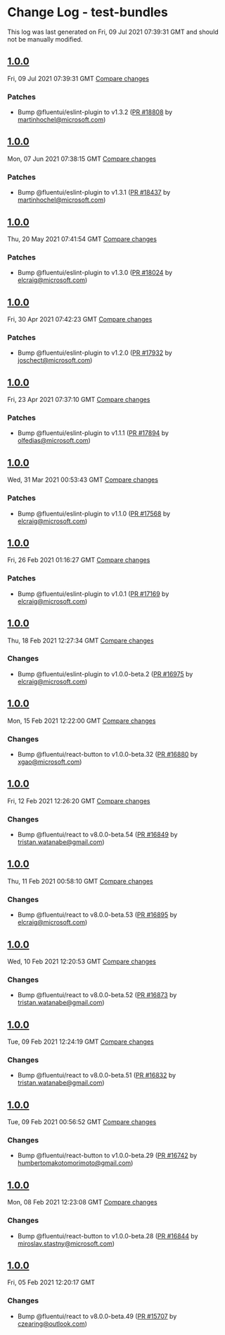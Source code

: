 # Change Log - test-bundles

This log was last generated on Fri, 09 Jul 2021 07:39:31 GMT and should not be manually modified.

<!-- Start content -->

## [1.0.0](https://github.com/microsoft/fluentui/tree/test-bundles_v1.0.0)

Fri, 09 Jul 2021 07:39:31 GMT 
[Compare changes](https://github.com/microsoft/fluentui/compare/test-bundles_v1.0.0..test-bundles_v1.0.0)

### Patches

- Bump @fluentui/eslint-plugin to v1.3.2 ([PR #18808](https://github.com/microsoft/fluentui/pull/18808) by martinhochel@microsoft.com)

## [1.0.0](https://github.com/microsoft/fluentui/tree/test-bundles_v1.0.0)

Mon, 07 Jun 2021 07:38:15 GMT 
[Compare changes](https://github.com/microsoft/fluentui/compare/test-bundles_v1.0.0..test-bundles_v1.0.0)

### Patches

- Bump @fluentui/eslint-plugin to v1.3.1 ([PR #18437](https://github.com/microsoft/fluentui/pull/18437) by martinhochel@microsoft.com)

## [1.0.0](https://github.com/microsoft/fluentui/tree/test-bundles_v1.0.0)

Thu, 20 May 2021 07:41:54 GMT 
[Compare changes](https://github.com/microsoft/fluentui/compare/test-bundles_v1.0.0..test-bundles_v1.0.0)

### Patches

- Bump @fluentui/eslint-plugin to v1.3.0 ([PR #18024](https://github.com/microsoft/fluentui/pull/18024) by elcraig@microsoft.com)

## [1.0.0](https://github.com/microsoft/fluentui/tree/test-bundles_v1.0.0)

Fri, 30 Apr 2021 07:42:23 GMT 
[Compare changes](https://github.com/microsoft/fluentui/compare/test-bundles_v1.0.0..test-bundles_v1.0.0)

### Patches

- Bump @fluentui/eslint-plugin to v1.2.0 ([PR #17932](https://github.com/microsoft/fluentui/pull/17932) by joschect@microsoft.com)

## [1.0.0](https://github.com/microsoft/fluentui/tree/test-bundles_v1.0.0)

Fri, 23 Apr 2021 07:37:10 GMT 
[Compare changes](https://github.com/microsoft/fluentui/compare/test-bundles_v1.0.0..test-bundles_v1.0.0)

### Patches

- Bump @fluentui/eslint-plugin to v1.1.1 ([PR #17894](https://github.com/microsoft/fluentui/pull/17894) by olfedias@microsoft.com)

## [1.0.0](https://github.com/microsoft/fluentui/tree/test-bundles_v1.0.0)

Wed, 31 Mar 2021 00:53:43 GMT 
[Compare changes](https://github.com/microsoft/fluentui/compare/test-bundles_v1.0.0..test-bundles_v1.0.0)

### Patches

- Bump @fluentui/eslint-plugin to v1.1.0 ([PR #17568](https://github.com/microsoft/fluentui/pull/17568) by elcraig@microsoft.com)

## [1.0.0](https://github.com/microsoft/fluentui/tree/test-bundles_v1.0.0)

Fri, 26 Feb 2021 01:16:27 GMT 
[Compare changes](https://github.com/microsoft/fluentui/compare/test-bundles_v1.0.0..test-bundles_v1.0.0)

### Patches

- Bump @fluentui/eslint-plugin to v1.0.1 ([PR #17169](https://github.com/microsoft/fluentui/pull/17169) by elcraig@microsoft.com)

## [1.0.0](https://github.com/microsoft/fluentui/tree/test-bundles_v1.0.0)

Thu, 18 Feb 2021 12:27:34 GMT 
[Compare changes](https://github.com/microsoft/fluentui/compare/test-bundles_v1.0.0..test-bundles_v1.0.0)

### Changes

- Bump @fluentui/eslint-plugin to v1.0.0-beta.2 ([PR #16975](https://github.com/microsoft/fluentui/pull/16975) by elcraig@microsoft.com)

## [1.0.0](https://github.com/microsoft/fluentui/tree/test-bundles_v1.0.0)

Mon, 15 Feb 2021 12:22:00 GMT 
[Compare changes](https://github.com/microsoft/fluentui/compare/test-bundles_v1.0.0..test-bundles_v1.0.0)

### Changes

- Bump @fluentui/react-button to v1.0.0-beta.32 ([PR #16880](https://github.com/microsoft/fluentui/pull/16880) by xgao@microsoft.com)

## [1.0.0](https://github.com/microsoft/fluentui/tree/test-bundles_v1.0.0)

Fri, 12 Feb 2021 12:26:20 GMT 
[Compare changes](https://github.com/microsoft/fluentui/compare/test-bundles_v1.0.0..test-bundles_v1.0.0)

### Changes

- Bump @fluentui/react to v8.0.0-beta.54 ([PR #16849](https://github.com/microsoft/fluentui/pull/16849) by tristan.watanabe@gmail.com)

## [1.0.0](https://github.com/microsoft/fluentui/tree/test-bundles_v1.0.0)

Thu, 11 Feb 2021 00:58:10 GMT 
[Compare changes](https://github.com/microsoft/fluentui/compare/test-bundles_v1.0.0..test-bundles_v1.0.0)

### Changes

- Bump @fluentui/react to v8.0.0-beta.53 ([PR #16895](https://github.com/microsoft/fluentui/pull/16895) by elcraig@microsoft.com)

## [1.0.0](https://github.com/microsoft/fluentui/tree/test-bundles_v1.0.0)

Wed, 10 Feb 2021 12:20:53 GMT 
[Compare changes](https://github.com/microsoft/fluentui/compare/test-bundles_v1.0.0..test-bundles_v1.0.0)

### Changes

- Bump @fluentui/react to v8.0.0-beta.52 ([PR #16873](https://github.com/microsoft/fluentui/pull/16873) by tristan.watanabe@gmail.com)

## [1.0.0](https://github.com/microsoft/fluentui/tree/test-bundles_v1.0.0)

Tue, 09 Feb 2021 12:24:19 GMT 
[Compare changes](https://github.com/microsoft/fluentui/compare/test-bundles_v1.0.0..test-bundles_v1.0.0)

### Changes

- Bump @fluentui/react to v8.0.0-beta.51 ([PR #16832](https://github.com/microsoft/fluentui/pull/16832) by tristan.watanabe@gmail.com)

## [1.0.0](https://github.com/microsoft/fluentui/tree/test-bundles_v1.0.0)

Tue, 09 Feb 2021 00:56:52 GMT 
[Compare changes](https://github.com/microsoft/fluentui/compare/test-bundles_v1.0.0..test-bundles_v1.0.0)

### Changes

- Bump @fluentui/react-button to v1.0.0-beta.29 ([PR #16742](https://github.com/microsoft/fluentui/pull/16742) by humbertomakotomorimoto@gmail.com)

## [1.0.0](https://github.com/microsoft/fluentui/tree/test-bundles_v1.0.0)

Mon, 08 Feb 2021 12:23:08 GMT 
[Compare changes](https://github.com/microsoft/fluentui/compare/test-bundles_v1.0.0..test-bundles_v1.0.0)

### Changes

- Bump @fluentui/react-button to v1.0.0-beta.28 ([PR #16844](https://github.com/microsoft/fluentui/pull/16844) by miroslav.stastny@microsoft.com)

## [1.0.0](https://github.com/microsoft/fluentui/tree/test-bundles_v1.0.0)

Fri, 05 Feb 2021 12:20:17 GMT

### Changes

- Bump @fluentui/react to v8.0.0-beta.49 ([PR #15707](https://github.com/microsoft/fluentui/pull/15707) by czearing@outlook.com)
